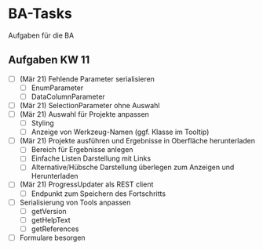 # BA-Tasks
Aufgaben für die BA

## Aufgaben KW 11
- [ ] (Mär 21) Fehlende Parameter serialisieren
  - [ ] EnumParameter
  - [ ] DataColumnParameter
- [ ] (Mär 21) SelectionParameter ohne Auswahl
- [ ] (Mär 21) Auswahl für Projekte anpassen
  - [ ] Styling
  - [ ] Anzeige von Werkzeug-Namen (ggf. Klasse im Tooltip)
- [ ] (Mär 21) Projekte ausführen und Ergebnisse in Oberfläche herunterladen
  - [ ] Bereich für Ergebnisse anlegen
  - [ ] Einfache Listen Darstellung mit Links
  - [ ] Alternative/Hübsche Darstellung überlegen zum Anzeigen und Herunterladen
- [ ] (Mär 21) ProgressUpdater als REST client
  - [ ] Endpunkt zum Speichern des Fortschritts
- [ ] Serialisierung von Tools anpassen
  - [ ] getVersion
  - [ ] getHelpText
  - [ ] getReferences
- [ ] Formulare besorgen
